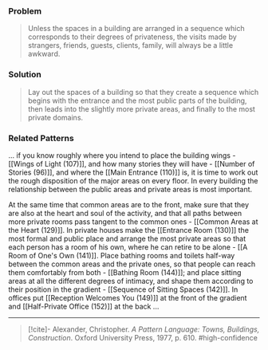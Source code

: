### Problem
>Unless the spaces in a building are arranged in a sequence which corresponds to their degrees of privateness, the visits made by strangers, friends, guests, clients, family, will always be a little awkward.

### Solution
>Lay out the spaces of a building so that they create a sequence which begins with the entrance and the most public parts of the building, then leads into the slightly more private areas, and finally to the most private domains.

### Related Patterns
... if you know roughly where you intend to place the building wings - [[Wings of Light (107)]], and how many stories they will have - [[Number of Stories (96)]], and where the [[Main Entrance (110)]] is, it is time to work out the rough disposition of the major areas on every floor. In every building the relationship between the public areas and private areas is most important.

At the same time that common areas are to the front, make sure that they are also at the heart and soul of the activity, and that all paths between more private rooms pass tangent to the common ones - [[Common Areas at the Heart (129)]]. In private houses make the [[Entrance Room (130)]] the most formal and public place and arrange the most private areas so that each person has a room of his own, where he can retire to be alone - [[A Room of One's Own (141)]]. Place bathing rooms and toilets half-way between the common areas and the private ones, so that people can reach them comfortably from both - [[Bathing Room (144)]]; and place sitting areas at all the different degrees of intimacy, and shape them according to their position in the gradient - [[Sequence of Sitting Spaces (142)]]. In offices put [[Reception Welcomes You (149)]] at the front of the gradient and [[Half-Private Office (152)]] at the back ...

---

> [!cite]- Alexander, Christopher. _A Pattern Language: Towns, Buildings, Construction_. Oxford University Press, 1977, p. 610.
> #high-confidence 